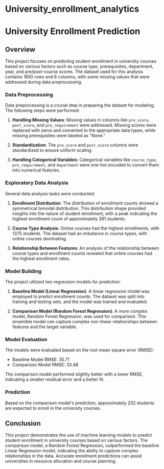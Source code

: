 # University_enrollment_analytics
# University Enrollment Prediction

## Overview

This project focuses on predicting student enrollment in university courses based on various factors such as course type, prerequisites, department, year, and pre/post-course scores. The dataset used for this analysis contains 1850 rows and 8 columns, with some missing values that were addressed during data preprocessing.

### Data Preprocessing

Data preprocessing is a crucial step in preparing the dataset for modeling. The following steps were performed:

1. **Handling Missing Values**: Missing values in columns like `pre_score`, `post_score`, and `pre_requirement` were addressed. Missing scores were replaced with zeros and converted to the appropriate data types, while missing prerequisites were labeled as "None."

2. **Standardization**: The `pre_score` and `post_score` columns were standardized to ensure uniform scaling.

3. **Handling Categorical Variables**: Categorical variables like `course_type`, `pre_requirement`, and `department` were one-hot encoded to convert them into numerical features.

### Exploratory Data Analysis

Several data analysis tasks were conducted:

1. **Enrollment Distribution**: The distribution of enrollment counts showed a symmetrical bimodal distribution. This distribution shape provided insights into the nature of student enrollment, with a peak indicating the highest enrollment count of approximately 261 students.

2. **Course Type Analysis**: Online courses had the highest enrollments, with 1375 students. The dataset had an imbalance in course types, with online courses dominating.

3. **Relationship Between Features**: An analysis of the relationship between course types and enrollment counts revealed that online courses had the highest enrollment rates.

### Model Building

The project utilized two regression models for prediction:

1. **Baseline Model (Linear Regression)**: A linear regression model was employed to predict enrollment counts. The dataset was split into training and testing sets, and the model was trained and evaluated.

2. **Comparison Model (Random Forest Regression)**: A more complex model, Random Forest Regression, was used for comparison. This ensemble model can capture complex non-linear relationships between features and the target variable.

### Model Evaluation

The models were evaluated based on the root mean square error (RMSE):

- Baseline Model RMSE: 35.71
- Comparison Model RMSE: 33.48

The comparison model performed slightly better with a lower RMSE, indicating a smaller residual error and a better fit.

### Prediction

Based on the comparison model's prediction, approximately 232 students are expected to enroll in the university courses.

## Conclusion

This project demonstrates the use of machine learning models to predict student enrollment in university courses based on various factors. The comparison model, a Random Forest Regression, outperformed the baseline Linear Regression model, indicating the ability to capture complex relationships in the data. Accurate enrollment predictions can assist universities in resource allocation and course planning.
